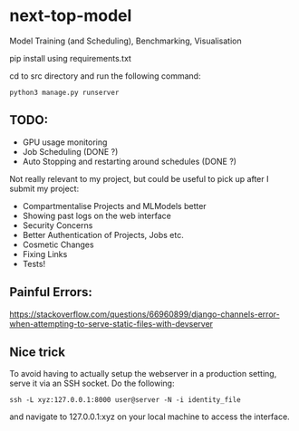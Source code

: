 # next-top-model
Model Training (and Scheduling), Benchmarking, Visualisation

pip install using requirements.txt

cd to src directory and run the following command:

```
python3 manage.py runserver
```

## TODO:
* GPU usage monitoring
* Job Scheduling (DONE ?)
* Auto Stopping and restarting around schedules (DONE ?)

Not really relevant to my project, but could be useful to pick up after I submit my project:
* Compartmentalise Projects and MLModels better
* Showing past logs on the web interface
* Security Concerns
* Better Authentication of Projects, Jobs etc.
* Cosmetic Changes
* Fixing Links
* Tests!

## Painful Errors:

https://stackoverflow.com/questions/66960899/django-channels-error-when-attempting-to-serve-static-files-with-devserver

## Nice trick

To avoid having to actually setup the webserver in a production setting, serve it via an SSH socket. Do the following:

```ssh -L xyz:127.0.0.1:8000 user@server -N -i identity_file```

and navigate to 127.0.0.1:xyz on your local machine to access the interface.